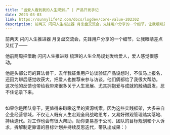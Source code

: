 ```yaml
---
title: “当爱人看到我的人生规划…” | 产品开发手记
date: 2023-03-03
link: https://sunnylife42.com/docs/logdev/core-value-202302
description: 前两天 闪闪人生推进器 月复盘交流会，先锋用户分享的一个细节，让我眼睛差点又红了—— <br> 他前两周把借助 闪闪人生推进器 梳理的人生全局规划发给爱人，爱人感觉很感动。<br>他是头部公司的算法骨干，去年我征集用户访谈验证产品设想时，不仅马上报名，还因为聊后感觉收获大，把爱人也推荐来参与访谈。他们俩都给了我很大帮助。<br><br>这次他的反馈也带给我带来很多关于人生发展、尤其拥抱爱与成就的触动启发，忍不住记录下来。<br> <br>如果你是团队骨干，更值得来瞅瞅这里的资源线索。因为这些实践框架，大多来自企业经营领域，不仅让人既有人生宏观全局战略思考，又易好微观管理踏实落地、持续迭代。对工作也会有很大帮助，助你更易基于公司、团队的目标规划和个人诉求，拆解制定靠谱的目标计划并持续反思迭代，带队出成果：）
---
```


前两天 闪闪人生推进器 月复盘交流会，先锋用户分享的一个细节，让我眼睛差点又红了—— 

他前两周把借助 闪闪人生推进器 梳理的人生全局规划发给爱人，爱人感觉很感动。

他是头部公司的算法骨干，去年我征集用户访谈验证产品设想时，不仅马上报名，还因为聊后感觉收获大，把爱人也推荐来参与访谈。他们俩都给了我很大帮助。
<br>
这次他的反馈也带给我带来很多关于人生发展、尤其拥抱爱与成就的触动启发，忍不住记录下来。

<br> 
如果你是团队骨干，更值得来瞅瞅这里的资源线索。因为这些实践框架，大多来自企业经营领域，不仅让人既有人生宏观全局战略思考，又易好微观管理踏实落地、持续迭代。对工作也会有很大帮助，助你更易基于公司、团队的目标规划和个人诉求，拆解制定靠谱的目标计划并持续反思迭代，带队出成果：）